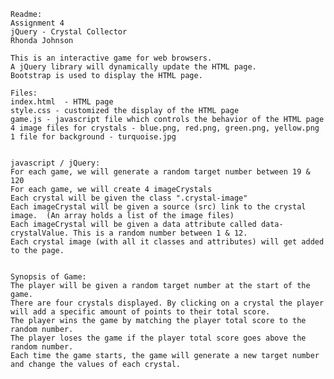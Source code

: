 	Readme:
	Assignment 4
    jQuery - Crystal Collector
    Rhonda Johnson 

    This is an interactive game for web browsers.  
	A jQuery library will dynamically update the HTML page.
	Bootstrap is used to display the HTML page.
	
	Files:	
	index.html  - HTML page
	style.css - customized the display of the HTML page
	game.js - javascript file which controls the behavior of the HTML page
	4 image files for crystals - blue.png, red.png, green.png, yellow.png
	1 file for background - turquoise.jpg
	
	
	javascript / jQuery:
	For each game, we will generate a random target number between 19 & 120
	For each game, we will create 4 imageCrystals
	Each crystal will be given the class ".crystal-image"
	Each imageCrystal will be given a source (src) link to the crystal image.  (An array holds a list of the image files)
	Each imageCrystal will be given a data attribute called data-crystalValue. This is a random number between 1 & 12.
	Each crystal image (with all it classes and attributes) will get added to the page.
	
	
	Synopsis of Game:
    The player will be given a random target number at the start of the game. 
    There are four crystals displayed. By clicking on a crystal the player will add a specific amount of points to their total score.
    The player wins the game by matching the player total score to the random number. 
	The player loses the game if the player total score goes above the random number.
    Each time the game starts, the game will generate a new target number and change the values of each crystal.
